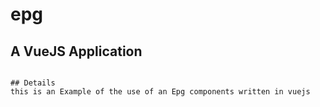 # epg

## A VueJS Application
```

## Details
this is an Example of the use of an Epg components written in vuejs 
